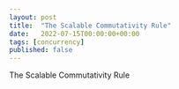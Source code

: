 ```yaml
---
layout: post
title:  "The Scalable Commutativity Rule"
date:   2022-07-15T00:00:00+00:00
tags: [concurrency]
published: false
---
```


The Scalable Commutativity Rule
